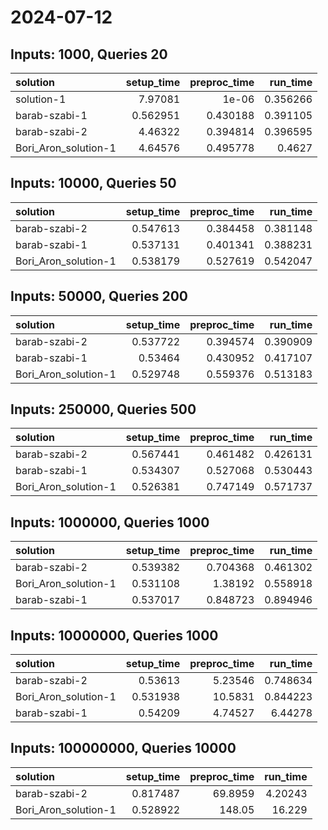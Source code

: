 # 2024-07-12

## Inputs: 1000, Queries 20

| solution             |   setup_time |   preproc_time |   run_time |
|:---------------------|-------------:|---------------:|-----------:|
| solution-1           |     7.97081  |       1e-06    |   0.356266 |
| barab-szabi-1        |     0.562951 |       0.430188 |   0.391105 |
| barab-szabi-2        |     4.46322  |       0.394814 |   0.396595 |
| Bori_Aron_solution-1 |     4.64576  |       0.495778 |   0.4627   |

## Inputs: 10000, Queries 50

| solution             |   setup_time |   preproc_time |   run_time |
|:---------------------|-------------:|---------------:|-----------:|
| barab-szabi-2        |     0.547613 |       0.384458 |   0.381148 |
| barab-szabi-1        |     0.537131 |       0.401341 |   0.388231 |
| Bori_Aron_solution-1 |     0.538179 |       0.527619 |   0.542047 |

## Inputs: 50000, Queries 200

| solution             |   setup_time |   preproc_time |   run_time |
|:---------------------|-------------:|---------------:|-----------:|
| barab-szabi-2        |     0.537722 |       0.394574 |   0.390909 |
| barab-szabi-1        |     0.53464  |       0.430952 |   0.417107 |
| Bori_Aron_solution-1 |     0.529748 |       0.559376 |   0.513183 |

## Inputs: 250000, Queries 500

| solution             |   setup_time |   preproc_time |   run_time |
|:---------------------|-------------:|---------------:|-----------:|
| barab-szabi-2        |     0.567441 |       0.461482 |   0.426131 |
| barab-szabi-1        |     0.534307 |       0.527068 |   0.530443 |
| Bori_Aron_solution-1 |     0.526381 |       0.747149 |   0.571737 |

## Inputs: 1000000, Queries 1000

| solution             |   setup_time |   preproc_time |   run_time |
|:---------------------|-------------:|---------------:|-----------:|
| barab-szabi-2        |     0.539382 |       0.704368 |   0.461302 |
| Bori_Aron_solution-1 |     0.531108 |       1.38192  |   0.558918 |
| barab-szabi-1        |     0.537017 |       0.848723 |   0.894946 |

## Inputs: 10000000, Queries 1000

| solution             |   setup_time |   preproc_time |   run_time |
|:---------------------|-------------:|---------------:|-----------:|
| barab-szabi-2        |     0.53613  |        5.23546 |   0.748634 |
| Bori_Aron_solution-1 |     0.531938 |       10.5831  |   0.844223 |
| barab-szabi-1        |     0.54209  |        4.74527 |   6.44278  |

## Inputs: 100000000, Queries 10000

| solution             |   setup_time |   preproc_time |   run_time |
|:---------------------|-------------:|---------------:|-----------:|
| barab-szabi-2        |     0.817487 |        69.8959 |    4.20243 |
| Bori_Aron_solution-1 |     0.528922 |       148.05   |   16.229   |